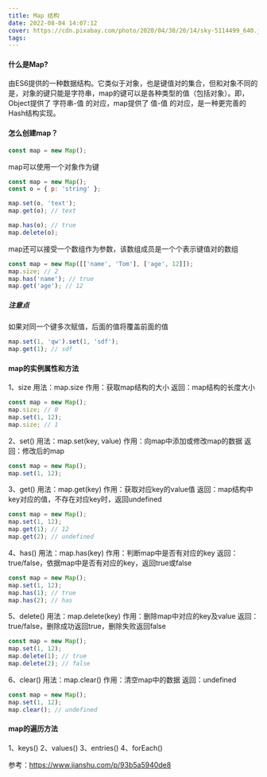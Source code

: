 ```yaml
---
title: Map 结构
date: 2022-08-04 14:07:12
cover: https://cdn.pixabay.com/photo/2020/04/30/20/14/sky-5114499_640.jpg
tags:
---
```


#### 什么是Map?
由ES6提供的一种数据结构。它类似于对象，也是键值对的集合，但和对象不同的是，对象的键只能是字符串，map的键可以是各种类型的值（包括对象）。即，Object提供了 字符串-值 的对应，map提供了 值-值 的对应，是一种更完善的Hash结构实现。

#### 怎么创建map？
```javascript
const map = new Map();
```
map可以使用一个对象作为键

<!-- more -->

```javascript
const map = new Map();
const o = { p: 'string' };

map.set(o, 'text');
map.get(o); // text

map.has(o); // true
map.delete(o);
```
map还可以接受一个数组作为参数，该数组成员是一个个表示键值对的数组
```javascript
const map = new Map([['name', 'Tom'], ['age', 12]]);
map.size; // 2
map.has('name'); // true
map.get('age'); // 12
```

##### 注意点
如果对同一个键多次赋值，后面的值将覆盖前面的值
```javascript
map.set(1, 'qw').set(1, 'sdf');
map.get(1); // sdf
```

#### map的实例属性和方法
1、size
用法：map.size
作用：获取map结构的大小
返回：map结构的长度大小
```javascript
const map = new Map();
map.size; // 0
map.set(1, 12);
map.size; // 1
```

2、set()
用法：map.set(key, value)
作用：向map中添加或修改map的数据
返回：修改后的map
```javascript
const map = new Map();
map.set(1, 12);
```

3、get()
用法：map.get(key)
作用：获取对应key的value值
返回：map结构中key对应的值，不存在对应key时，返回undefined
```javascript
const map = new Map();
map.set(1, 12);
map.get(1); // 12
map.get(2); // undefined
```

4、has()
用法：map.has(key)
作用：判断map中是否有对应的key
返回：true/false，依据map中是否有对应的key，返回true或false
```javascript
const map = new Map();
map.set(1, 12);
map.has(1); // true
map.has(2); // has
```

5、delete()
用法：map.delete(key)
作用：删除map中对应的key及value
返回：true/false，删除成功返回true，删除失败返回false
```javascript
const map = new Map();
map.set(1, 12);
map.delete(1); // true
map.delete(2); // false
```

6、clear()
用法：map.clear()
作用：清空map中的数据
返回：undefined
```javascript
const map = new Map();
map.set(1, 12);
map.clear(); // undefined
```

#### map的遍历方法
1、keys()
2、values()
3、entries()
4、forEach()

参考：https://www.jianshu.com/p/93b5a5940de8